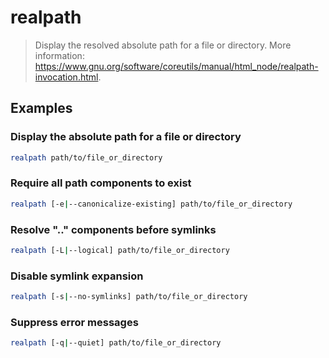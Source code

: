 # realpath

> Display the resolved absolute path for a file or directory. More information: <https://www.gnu.org/software/coreutils/manual/html_node/realpath-invocation.html>.

## Examples

### Display the absolute path for a file or directory

```bash
realpath path/to/file_or_directory
```

### Require all path components to exist

```bash
realpath [-e|--canonicalize-existing] path/to/file_or_directory
```

### Resolve ".." components before symlinks

```bash
realpath [-L|--logical] path/to/file_or_directory
```

### Disable symlink expansion

```bash
realpath [-s|--no-symlinks] path/to/file_or_directory
```

### Suppress error messages

```bash
realpath [-q|--quiet] path/to/file_or_directory
```

